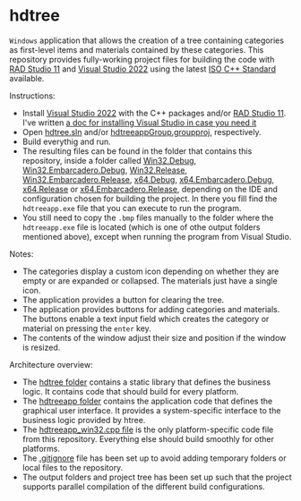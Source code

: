 # hdtree
`Windows` application that allows the creation of a tree containing categories as first-level items and materials contained by these categories.
This repository provides fully-working project files for building the code with [RAD Studio 11](https://www.embarcadero.com/products/cbuilder) and [Visual Studio 2022](https://visualstudio.microsoft.com/vs/community/) using the latest [ISO C++ Standard](https://www.google.com/search?q=iso+C%2B%2B) available.

Instructions:
- Install [Visual Studio 2022](https://visualstudio.microsoft.com/vs/community/) with the C++ packages and/or [RAD Studio 11](https://www.embarcadero.com/products/cbuilder). I've written [a doc for installing Visual Studio in case you need it](https://github.com/asm128/hdtree/blob/master/VS.md)
- Open [hdtree.sln](./hdtree.sln) and/or [hdtreeappGroup.groupproj](./hdtreeappGroup.groupproj), respectively.
- Build everythig and run.
- The resulting files can be found in the folder that contains this repository, inside a folder called [Win32.Debug](../Win32.Debug/), [Win32.Embarcadero.Debug](../Win32.Embarcadero.Debug/), [Win32.Release](../Win32.Release/), [Win32.Embarcadero.Release](../Win32.Embarcadero.Release/),  [x64.Debug](../x64.Debug/), [x64.Embarcadero.Debug](../x64.Embarcadero.Debug/), [x64.Release](../x64.Release/) or [x64.Embarcadero.Release](../x64.Embarcadero.Release/), depending on the IDE and configuration chosen for building the project. In there you fill find the `hdtreeapp.exe` file that you can execute to run the program.
- You still need to copy the `.bmp` files manually to the folder where the `hdtreeapp.exe` file is located (which is one of othe output folders mentioned above), except when running the program from Visual Studio.

Notes:
- The categories display a custom icon depending on whether they are empty or are expanded or collapsed. The materials just have a single icon.
- The application provides a button for clearing the tree.
- The application provides buttons for adding categories and materials. The buttons enable a text input field which creates the category or material on pressing the `enter` key.
- The contents of the window adjust their size and position if the window is resized.

Architecture overview:
- The [hdtree folder](https://github.com/asm128/hdtree/tree/master/hdtree) contains a static library that defines the business logic. It contains code that should build for every platform.
- The [hdtreeapp folder](https://github.com/asm128/hdtree/tree/master/hdtreeapp) contains the application code that defines the graphical user interface. It provides a system-specific interface to the business logic provided by htree. 
- The [hdtreeapp_win32.cpp file](https://github.com/asm128/hdtree/blob/master/hdtreeapp/hdtreeapp_win32.cpp) is the only platform-specific code file from this repository. Everything else should build smoothly for other platforms.
- The [.gitignore](./.gitignore) file has been set up to avoid adding temporary folders or local files to the repository. 
- The output folders and project tree has been set up such that the project supports parallel compilation of the different build configurations.


